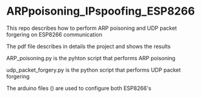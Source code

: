 # ARPpoisoning_IPspoofing_ESP8266
This repo describes how to perform ARP poisoning and UDP packet forgering on ESP8266 communication

The pdf file describes in details the project and shows the results <br />


ARP_poisoning.py is the pyhton script that performs ARP poisoning

udp_packet_forgery.py is the python script that performs UDP packet forgering <br />


The arduino files () are used to configure both ESP8266's
